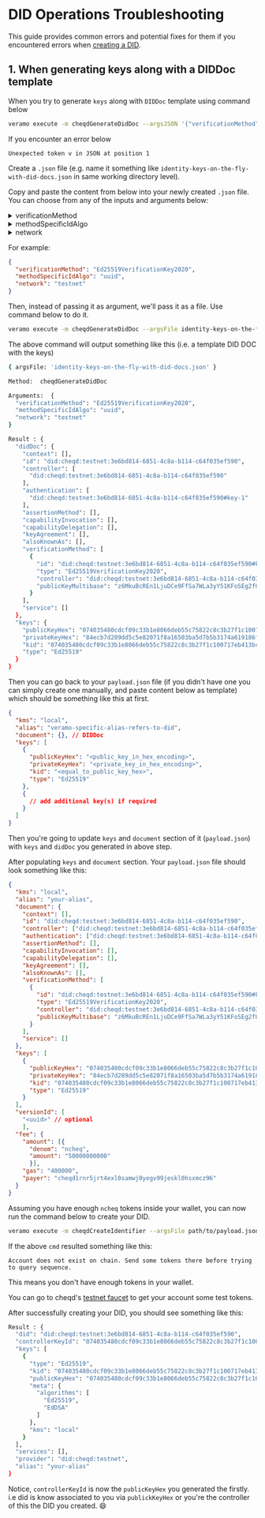 # DID Operations Troubleshooting

This guide provides common errors and potential fixes for them if you encountered errors when [creating a DID](create-did.md).

## 1. When generating keys along with a DIDDoc template

When you try to generate `keys` along with `DIDDoc` template using command below

```bash
veramo execute -m cheqdGenerateDidDoc --argsJSON '{"verificationMethod": "Ed25519VerificationKey2020", "methodSpecificIdAlgo": "uuid", "network": "testnet"}'
```

If you encounter an error below

`Unexpected token v in JSON at position 1`

Create a `.json` file (e.g. name it something like `identity-keys-on-the-fly-with-did-docs.json` in same working directory level).&#x20;

Copy and paste the content from below into your newly created `.json` file. You can choose from any of the inputs and arguments below:

<details>

<summary>verificationMethod</summary>

* Ed25519VerificationKey2020
* JsonWebKey2020
* Ed25519VerificationKey2018

</details>

<details>

<summary>methodSpecificIdAlgo</summary>

* base58btc
* uuid

</details>

<details>

<summary>network</summary>

* mainnet
* testnet

</details>

For example:

```json
{
  "verificationMethod": "Ed25519VerificationKey2020",
  "methodSpecificIdAlgo": "uuid",
  "network": "testnet"
}
```

Then, instead of passing it as argument, we'll pass it as a file. Use command below to do it.

```bash
veramo execute -m cheqdGenerateDidDoc --argsFile identity-keys-on-the-fly-with-did-docs.json
```

The above command will output something like this (i.e. a template DID DOC with the keys)

```bash
{ argsFile: 'identity-keys-on-the-fly-with-did-docs.json' }

Method:  cheqdGenerateDidDoc

Arguments:  {
  "verificationMethod": "Ed25519VerificationKey2020",
  "methodSpecificIdAlgo": "uuid",
  "network": "testnet"
}

Result : {
  "didDoc": {
    "context": [],
    "id": "did:cheqd:testnet:3e6bd814-6851-4c8a-b114-c64f035ef590",
    "controller": [
      "did:cheqd:testnet:3e6bd814-6851-4c8a-b114-c64f035ef590"
    ],
    "authentication": [
      "did:cheqd:testnet:3e6bd814-6851-4c8a-b114-c64f035ef590#key-1"
    ],
    "assertionMethod": [],
    "capabilityInvocation": [],
    "capabilityDelegation": [],
    "keyAgreement": [],
    "alsoKnownAs": [],
    "verificationMethod": [
      {
        "id": "did:cheqd:testnet:3e6bd814-6851-4c8a-b114-c64f035ef590#key-1",
        "type": "Ed25519VerificationKey2020",
        "controller": "did:cheqd:testnet:3e6bd814-6851-4c8a-b114-c64f035ef590",
        "publicKeyMultibase": "z6MkuBcREn1LjuDCe9FfSa7WLa3yY51KFoSEg2fUifzQqVy1"
      }
    ],
    "service": []
  },
  "keys": {
    "publicKeyHex": "074035480cdcf09c33b1e8066deb55c75822c8c3b27f1c100717eb413bc08e06",
    "privateKeyHex": "84ecb7d289dd5c5e82071f8a16503ba5d7b5b3174a619186f430918a6ab00e3b074035480cdcf09c33b1e8066deb55c75822c8c3b27f1c100717eb413bc08e06",
    "kid": "074035480cdcf09c33b1e8066deb55c75822c8c3b27f1c100717eb413bc08e06",
    "type": "Ed25519"
  }
}
```

Then you can go back to your `payload.json` file (if you didn't have one you can simply create one manually, and paste content below as template) which should be something like this at first.

```json
{
  "kms": "local",
  "alias": "veramo-specific-alias-refers-to-did",
  "document": {}, // DIDDoc
  "keys": [
    {
      "publicKeyHex": "<public_key_in_hex_encoding>",
      "privateKeyHex": "<private_key_in_hex_encoding>",
      "kid": "<equal_to_public_key_hex>",
      "type": "Ed25519"
    },
    {
      // add additional key(s) if required
    }
  ]
}
```

Then you're going to update `keys` and `document` section of it (`payload.json`) with `keys` and `didDoc` you generated in above step.

After populating `keys` and `document` section. Your `payload.json` file should look something like this:

```json
{
  "kms": "local",
  "alias": "your-alias",
  "document": {
    "context": [],
    "id": "did:cheqd:testnet:3e6bd814-6851-4c8a-b114-c64f035ef590",
    "controller": ["did:cheqd:testnet:3e6bd814-6851-4c8a-b114-c64f035ef590"],
    "authentication": ["did:cheqd:testnet:3e6bd814-6851-4c8a-b114-c64f035ef590#key-1"],
    "assertionMethod": [],
    "capabilityInvocation": [],
    "capabilityDelegation": [],
    "keyAgreement": [],
    "alsoKnownAs": [],
    "verificationMethod": [
      {
        "id": "did:cheqd:testnet:3e6bd814-6851-4c8a-b114-c64f035ef590#key-1",
        "type": "Ed25519VerificationKey2020",
        "controller": "did:cheqd:testnet:3e6bd814-6851-4c8a-b114-c64f035ef590",
        "publicKeyMultibase": "z6MkuBcREn1LjuDCe9FfSa7WLa3yY51KFoSEg2fUifzQqVy1"
      }
    ],
    "service": []
  },
  "keys": [
    {
      "publicKeyHex": "074035480cdcf09c33b1e8066deb55c75822c8c3b27f1c100717eb413bc08e06",
      "privateKeyHex": "84ecb7d289dd5c5e82071f8a16503ba5d7b5b3174a619186f430918a6ab00e3b074035480cdcf09c33b1e8066deb55c75822c8c3b27f1c100717eb413bc08e06",
      "kid": "074035480cdcf09c33b1e8066deb55c75822c8c3b27f1c100717eb413bc08e06",
      "type": "Ed25519"
    }
  ],
  "versionId": [
    "<uuid>" // optional
    ],
  "fee": {
    "amount": [{
      "denom": "ncheq",
      "amount": "50000000000"
      }],
    "gas": "400000",
    "payer": "cheqd1rnr5jrt4exl0samwj0yegv99jeskl0hsxmcz96"
  }
}
```

Assuming you have enough `ncheq` tokens inside your wallet, you can now run the command below to create your DID.

```bash
veramo execute -m cheqdCreateIdentifier --argsFile path/to/payload.json
```

If the above `cmd` resulted something like this:

`Account does not exist on chain. Send some tokens there before trying to query sequence.`

This means you don't have enough tokens in your wallet.

You can go to cheqd's [testnet faucet](http://testnet-faucet.cheqd.io/) to get your account some test tokens.

After successfully creating your DID, you should see something like this:

```bash
Result : {
  "did": "did:cheqd:testnet:3e6bd814-6851-4c8a-b114-c64f035ef590",
  "controllerKeyId": "074035480cdcf09c33b1e8066deb55c75822c8c3b27f1c100717eb413bc08e06",
  "keys": [
    {
      "type": "Ed25519",
      "kid": "074035480cdcf09c33b1e8066deb55c75822c8c3b27f1c100717eb413bc08e06",
      "publicKeyHex": "074035480cdcf09c33b1e8066deb55c75822c8c3b27f1c100717eb413bc08e06",
      "meta": {
        "algorithms": [
          "Ed25519",
          "EdDSA"
        ]
      },
      "kms": "local"
    }
  ],
  "services": [],
  "provider": "did:cheqd:testnet",
  "alias": "your-alias"
}
```

Notice, `controllerKeyId` is now the `publicKeyHex` you generated the firstly. i.e did is know associated to you via `publickKeyHex` or you're the controller of this the DID you created. 😄
